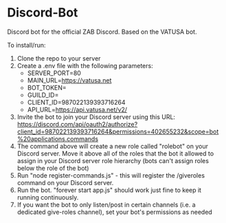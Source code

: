 # Discord-Bot
Discord bot for the official ZAB Discord.
Based on the VATUSA bot.

To install/run:
1. Clone the repo to your server
2. Create a .env file with the following parameters:
    - SERVER_PORT=80
    - MAIN_URL=https://vatusa.net
    - BOT_TOKEN=<ASK KYLE FOR THIS>
     - GUILD_ID=<GUILD ID FROM YOUR DISCORD SERVER>
    - CLIENT_ID=987022139393716264
    - API_URL=https://api.vatusa.net/v2/
3. Invite the bot to join your Discord server using this URL: https://discord.com/api/oauth2/authorize?client_id=987022139393716264&permissions=402655232&scope=bot%20applications.commands
4. The command above will create a new role called "rolebot" on your Discord server. Move it above all of the roles that the bot it allowed to assign in your Discord server role hierarchy (bots can't assign roles below the role of the bot)
5. Run "node register-commands.js" - this will register the /giveroles command on your Discord server.
6. Run the bot. "forever start app.js" should work just fine to keep it running continuously. 
7. If you want the bot to only listen/post in certain channels (i.e. a dedicated give-roles channel), set your bot's permissions as needed